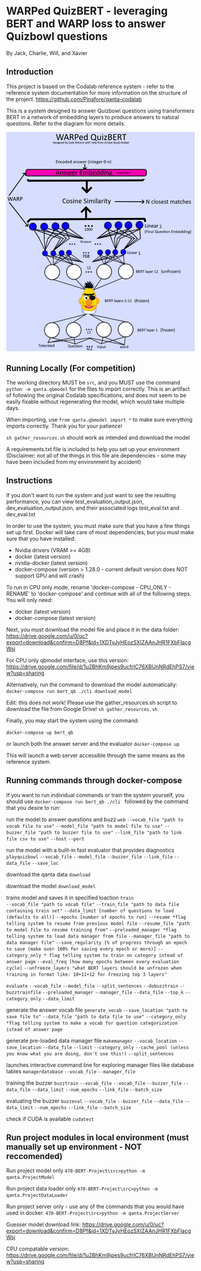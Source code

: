 # WARPed QuizBERT - leveraging BERT and WARP loss to answer Quizbowl questions
By Jack, Charlie, Will, and Xavier


## Introduction
This project is based on the Codalab reference system - refer to the reference system documentation for more information on the structure of the project.
https://github.com/Pinafore/qanta-codalab


This is a system designed to answer Quizbowl questions using transformers BERT in a network of embedding layers to produce answers to natural questions.
Refer to the diagram for more details.

![Guesser diagram](BERT_diagram.png)

## Running Locally (For competition)
The working directory MUST be `src`, and you MUST use the command `python -m qanta.qbmodel` for the files to import correctly. This is an artifact of following the original Codalab specifications, and does not seem to be easily fixable without regenerating the model, which would take multiple days.

When importing, use `from qanta.qbmodel import *` to make sure everything imports correctly. Thank you for your patience!

`sh gather_resources.sh` should work as intended and download the model

A requirements.txt file is included to help you set up your environment (Disclaimer: not all of the things in this file are dependencies - some may have been included from my environment by accident)

## Instructions
If you don't want to run the system and just want to see the resulting performance, you can view test_evaluation_output.json, dev_evaluation_output.json, and their associated logs test_eval.txt and dev_eval.txt

In order to use the system, you must make sure that you have a few things set up first. Docker will take care of most dependencies, but you must make sure that you have installed:

- Nvidia drivers  (VRAM >= 4GB)
- docker          (latest version)
- nvidia-docker   (latest version)
- docker-compose  (version > 1.28.0 - current default version does NOT support GPU and will crash)


To run in CPU only mode, rename 'docker-compose - CPU_ONLY - RENAME' to 'docker-compose' and continue with all of the following steps. You will only need:

- docker          (latest version)
- docker-compose  (latest version)


Next, you must download the model file and place it in the data folder:  
https://drive.google.com/u/0/uc?export=download&confirm=D8Pf&id=1XDTvJyHEozSXlZAAnJHR1FXbFlacgWsj


For CPU only qbmodel interface, use this version:  
https://drive.google.com/file/d/1u2BhKm9jpes9ucfrIC76XBUnNRdEhPS7/view?usp=sharing

Alternatively, run the command to download the model automatically:
`docker-compose run bert_qb ./cli download_model`

Edit: this does not work! Please use the gather_resources.sh script to download the file from Google Drive!
`sh gather_resources.sh`


Finally, you may start the system using the command:

`docker-compose up bert_qb`

or launch both the answer server and the evaluator
`docker-compose up`


This will launch a web server accessible through the same means as the reference system.


## Running commands through docker-compose

If you want to run individual commands or train the system yourself, you should use
`docker-compose run bert_qb ./cli `
followed by the command that you desire to run:


run the model to answer questions and buzz
`web`
  `--vocab_file "path to vocab file to use"`
  `--model_file "path to model file to use"`
  `--buzzer_file "path to buzzer file to use"`
  `--link_file "path to link file csv to use"`
  `--host`
  `--port`

run the model with a built-in fast evaluator that provides diagnostics
`playquizbowl`
  `--vocab_file`
  `--model_file`
  `--buzzer_file`
  `--link_file`
  `--data_file`
  `--save_loc`

download the qanta data
`download` 

download the model
`download_model`

trains model and saves it in specified loaction
`train`  
  `--vocab_file "path to vocab file"`
  `--train_file "path to data file containing train set"`
  `--data_limit [number of questions to load (defaults to all)]`
  `--epochs [number of epochs to run]`
  `--resume *flag telling system to resume from previous model file`
  `--resume_file "path to model file to resume training from"`
  `--preloaded_manager *flag telling system to load data manager from file`
  `--manager_file "path to data manager file"`
  `--save_regularity [% of progress through an epoch to save (make over 100% for saving every epoch or more)]`
  `--category_only * flag telling system to train on category intead of answer page`
  `--eval_freq [how many epochs between every evaluation cycle]`
  `--unfreeze_layers "what BERT layers should be unfrozen when training in format like: 10+11+12 for freezing top 3 layers"`


`evaluate`
  `--vocab_file`
  `--model_file`
  `--split_sentences`
  `--dobuzztrain`
  `--buzztrainfile`
  `--preloaded_manager`
  `--manager_file`
  `--data_file`
  `--top_k`
  `--category_only`
  `--data_limit`


generate the answer vocab file
`generate_vocab`
  `--save_location "path to save file to"`
  `--data_file "path to data file to use"`
  `--category_only *flag telling system to make a vocab for question categorization istead of answer page`

generate pre-loaded data manager file
`makemanager`
  `--vocab_location`
  `--save_location`
  `--data_file`
  `--limit`
  `--category_only`
  `--cache_pool (unless you know what you are doing, don't use this!)`
  `--split_sentences`

launches interactive command line for exploring manager files like database tables
`managerdatabase`
  `--vocab_file`
  `--manager_file`

training the buzzer
`buzztrain`
  `--vocab_file`
  `--vocab_file`
  `--buzzer_file`
  `--data_file`
  `--data_limit`
  `--num_epochs`
  `--link_file`
  `--batch_size`

evaluating the buzzer
`buzzeval`
  `--vocab_file`
  `--buzzer_file`
  `--data_file`
  `--data_limit`
  `--num_epochs`
  `--link_file`
  `--batch_size`

check if CUDA is available
`cudatest`

## Run project modules in local environment (must manually set up environment - NOT reccomended)

Run project model only
`470-BERT-Project\src>python -m qanta.ProjectModel` 

Run project data loader only
`470-BERT-Project\src>python -m qanta.ProjectDataLoader`

Run project server only - use any of the commands that you would have used in docker.
`470-BERT-Project\src>python -m qanta.ProjectServer`




Guesser model download link:
https://drive.google.com/u/0/uc?export=download&confirm=D8Pf&id=1XDTvJyHEozSXlZAAnJHR1FXbFlacgWsj

CPU compatable version:
https://drive.google.com/file/d/1u2BhKm9jpes9ucfrIC76XBUnNRdEhPS7/view?usp=sharing
